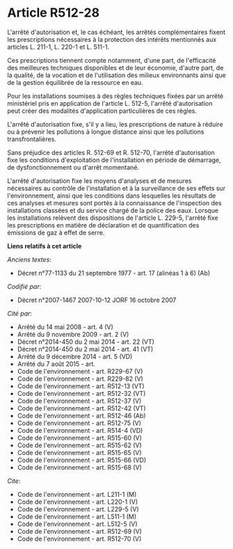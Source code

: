 # Article R512-28

L'arrêté d'autorisation et, le cas échéant, les arrêtés complémentaires fixent les prescriptions nécessaires à la protection
des intérêts mentionnés aux articles L. 211-1, L. 220-1 et L. 511-1.

Ces prescriptions tiennent compte notamment, d'une part, de l'efficacité des meilleures techniques disponibles et de leur
économie, d'autre part, de la qualité, de la vocation et de l'utilisation des milieux environnants ainsi que de la gestion
équilibrée de la ressource en eau.

Pour les installations soumises à des règles techniques fixées par un arrêté ministériel pris en application de l'article L.
512-5, l'arrêté d'autorisation peut créer des modalités d'application particulières de ces règles.

L'arrêté d'autorisation fixe, s'il y a lieu, les prescriptions de nature à réduire ou à prévenir les pollutions à longue
distance ainsi que les pollutions transfrontalières.

Sans préjudice des articles R. 512-69 et R. 512-70, l'arrêté d'autorisation fixe les conditions d'exploitation de
l'installation en période de démarrage, de dysfonctionnement ou d'arrêt momentané.

L'arrêté d'autorisation fixe les moyens d'analyses et de mesures nécessaires au contrôle de l'installation et à la
surveillance de ses effets sur l'environnement, ainsi que les conditions dans lesquelles les résultats de ces analyses et
mesures sont portés à la connaissance de l'inspection des installations classées et du service chargé de la police des eaux.
Lorsque les installations relèvent des dispositions de l'article L. 229-5, l'arrêté fixe les prescriptions en matière de
déclaration et de quantification des émissions de gaz à effet de serre.

**Liens relatifs à cet article**

_Anciens textes_:

  - Décret n°77-1133 du 21 septembre 1977 - art. 17 (alinéas 1 à 6) (Ab)

_Codifié par_:

  - Décret n°2007-1467 2007-10-12 JORF 16 octobre 2007

_Cité par_:

  - Arrêté du 14 mai 2008 - art. 4 (V)
  - Arrêté du 9 novembre 2009 - art. 2 (V)
  - Décret n°2014-450 du 2 mai 2014 - art. 22 (VT)
  - Décret n°2014-450 du 2 mai 2014 - art. 41 (VT)
  - Arrêté du 9 décembre 2014 - art. 5 (VD)
  - Arrêté du 7 août 2015 - art.
  - Code de l'environnement - art. R229-67 (V)
  - Code de l'environnement - art. R229-82 (V)
  - Code de l'environnement - art. R512-13 (VT)
  - Code de l'environnement - art. R512-32 (VT)
  - Code de l'environnement - art. R512-37 (V)
  - Code de l'environnement - art. R512-42 (VT)
  - Code de l'environnement - art. R512-46 (Ab)
  - Code de l'environnement - art. R512-75 (V)
  - Code de l'environnement - art. R514-4 (VD)
  - Code de l'environnement - art. R515-60 (V)
  - Code de l'environnement - art. R515-62 (V)
  - Code de l'environnement - art. R515-65 (V)
  - Code de l'environnement - art. R515-66 (VD)
  - Code de l'environnement - art. R515-68 (V)

_Cite_:

  - Code de l'environnement - art. L211-1 (M)
  - Code de l'environnement - art. L220-1 (V)
  - Code de l'environnement - art. L229-5 (V)
  - Code de l'environnement - art. L511-1 (M)
  - Code de l'environnement - art. L512-5 (V)
  - Code de l'environnement - art. R512-69 (V)
  - Code de l'environnement - art. R512-70 (V)

